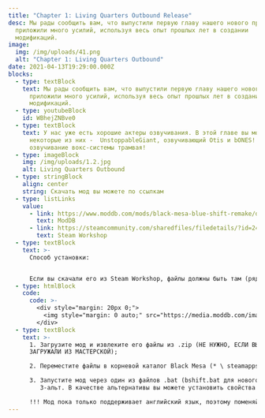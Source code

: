 ```yaml
---
title: "Chapter 1: Living Quarters Outbound Release"
desc: Мы рады сообщить вам, что выпустили первую главу нашего нового проекта! Мы
  приложили много усилий, используя весь опыт прошлых лет в создании
  модификаций.
image:
  img: /img/uploads/41.png
  alt: "Chapter 1: Living Quarters Outbound"
date: 2021-04-13T19:29:00.000Z
blocks:
  - type: textBlock
    text: Мы рады сообщить вам, что выпустили первую главу нашего нового проекта! Мы
      приложили много усилий, используя весь опыт прошлых лет в создании
      модификаций.
  - type: youtubeBlock
    id: WBhejZNBve0
  - type: textBlock
    text: У нас уже есть хорошие актеры озвучивания. В этой главе вы можете услышать
      некоторые из них -  UnstoppableGiant, озвучивающий Otis и bONES!!
      озвучивание вокс-системы трамвая!
  - type: imageBlock
    img: /img/uploads/1.2.jpg
    alt: Living Quarters Outbound
  - type: stringBlock
    align: center
    string: Скачать мод вы можете по ссылкам
  - type: listLinks
    value:
      - link: https://www.moddb.com/mods/black-mesa-blue-shift-remake/downloads/black-mesa-blue-shift-chapter-1-living-quarters-outbound
        text: ModDB
      - link: https://steamcommunity.com/sharedfiles/filedetails/?id=2424633574
        text: Steam Workshop
  - type: textBlock
    text: >-
      Способ установки:


      Если вы скачали его из Steam Workshop, файлы должны быть там (рядом с каталогом, в котором находится игра):
  - type: htmlBlock
    code:
      code: >-
        <div style="margin: 20px 0;">
          <img style="margin: 0 auto;" src="https://media.moddb.com/images/members/5/4214/4213492/profile/Screenshot_2021-03-16_110727.png" alt="Directory of the mod" title="Directory of the mod" width="363" height="51">
        </div>
  - type: textBlock
    text: >-
      1. Загрузите мод и извлеките его файлы из .zip (НЕ НУЖНО, ЕСЛИ ВЫ
      ЗАГРУЖАЛИ ИЗ МАСТЕРСКОЙ);

      2. Переместите файлы в корневой каталог Black Mesa (* \ steamapps \ common \ Black Mesa), чтобы папка «bshift» могла находиться в том же каталоге, что и папка «bms»;

      3. Запустите мод через один из файлов .bat (bshift.bat для нового пользовательского интерфейса (РЕКОМЕНДУЕТСЯ), bshift_oldUI.bat для старого пользовательского интерфейса (НЕ ГОТОВ)).
         3-альт. В качестве альтернативы вы можете установить свойства запуска Black Mesa в Steam на «-game bshift» и запускать его через ярлык Black Mesa Steam или из самого Steam.

      !!! Мод пока только поддерживает английский язык, поэтому поменяйте язык на английский, чтобы избежать возможных проблем !!!
---
```

